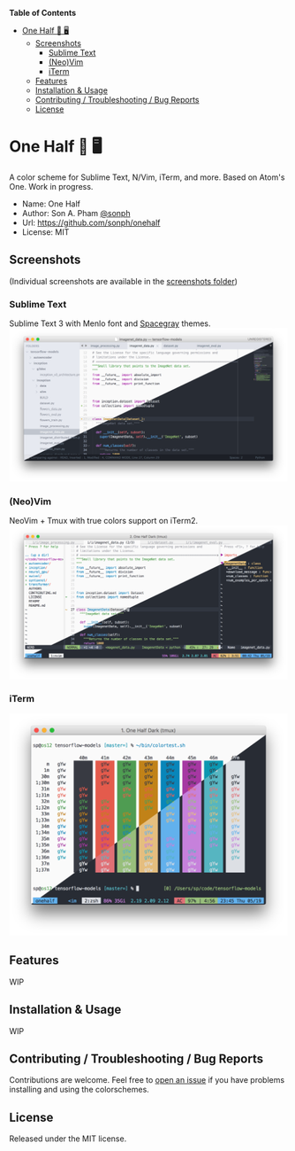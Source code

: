 **Table of Contents**

- [One Half 🎨 🖥](#one-half-%F0%9F%8E%A8-%F0%9F%96%A5)
  - [Screenshots](#screenshots)
    - [Sublime Text](#sublime-text)
    - [(Neo)Vim](#neovim)
    - [iTerm](#iterm)
  - [Features](#features)
  - [Installation & Usage](#installation-&-usage)
  - [Contributing / Troubleshooting / Bug Reports](#contributing--troubleshooting--bug-reports)
  - [License](#license)


# One Half 🎨 🖥

A color scheme for Sublime Text, N/Vim, iTerm, and more. Based on Atom's One. Work in progress.

- Name: One Half
- Author: Son A. Pham [@sonph](http://github.com/sonph)
- Url: https://github.com/sonph/onehalf
- License: MIT


## Screenshots
(Individual screenshots are available in the [screenshots folder](./screenshots))

### Sublime Text
Sublime Text 3 with Menlo font and [Spacegray](https://github.com/kkga/spacegray) themes.
![screenshot: sublimetext light](./screenshots/sublimetext.png)

### (Neo)Vim
NeoVim + Tmux with true colors support on iTerm2.
![screenshot: vim light](./screenshots/vim.png)

### iTerm
![screenshot: terminal light](./screenshots/iterm.png)

## Features
WIP


## Installation & Usage
WIP


## Contributing / Troubleshooting / Bug Reports
Contributions are welcome. Feel free to [open an issue](https://github.com/sonph/onehalf/issues/new)
if you have problems installing and using the colorschemes.


## License
Released under the MIT license.